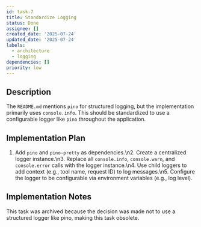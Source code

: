 ```yaml
---
id: task-7
title: Standardize Logging
status: Done
assignee: []
created_date: '2025-07-24'
updated_date: '2025-07-24'
labels:
  - architecture
  - logging
dependencies: []
priority: low
---
```


## Description

The `README.md` mentions `pino` for structured logging, but the implementation primarily uses `console.info`. This should be standardized to use a configurable logger like `pino` throughout the application.

## Implementation Plan

1. Add `pino` and `pino-pretty` as dependencies.\n2. Create a centralized logger instance.\n3. Replace all `console.info`, `console.warn`, and `console.error` calls with the logger instance.\n4. Use child loggers to add context (e.g., tool name, request ID) to log messages.\n5. Configure the logger to be configurable via environment variables (e.g., log level).

## Implementation Notes

This task was archived because the decision was made not to use a structured logger like pino, making this task obsolete.
